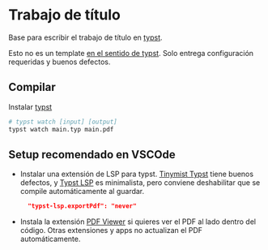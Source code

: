 # Trabajo de título

Base para escribir el trabajo de título en [typst](https://typst.app/home/).

Esto no es un template [en el sentido de typst](https://typst.app/docs/tutorial/making-a-template/#toy-template). Solo entrega configuración requeridas y buenos defectos.

## Compilar

Instalar [typst](https://github.com/typst/typst?tab=readme-ov-file#installation)

```bash
# typst watch [input] [output]
typst watch main.typ main.pdf
```

## Setup recomendado en VSCOde

- Instalar una extensión de LSP para typst. [Tinymist Typst](https://marketplace.visualstudio.com/items?itemName=myriad-dreamin.tinymist) tiene buenos defectos, y [Typst LSP](https://marketplace.visualstudio.com/items?itemName=nvarner.typst-lsp) es minimalista, pero conviene deshabilitar que se compile automáticamente al guardar.
  ```json
    "typst-lsp.exportPdf": "never"
  ```
- Instala la extensión [PDF Viewer](https://marketplace.visualstudio.com/items?itemName=mathematic.vscode-pdf) si quieres ver el PDF al lado dentro del código. Otras extensiones y apps no actualizan el PDF automáticamente.
